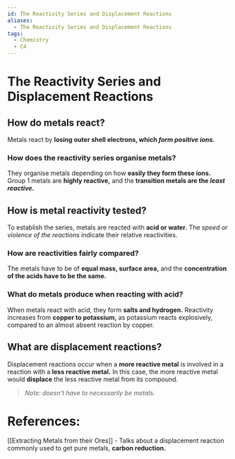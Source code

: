 ```yaml
---
id: The Reactivity Series and Displacement Reactions
aliases:
  - The Reactivity Series and Displacement Reactions
tags:
  - Chemistry
  - C4
---
```


# The Reactivity Series and Displacement Reactions

## How do metals react?

Metals react by **losing outer shell electrons, which *form positive ions.*** 

### How does the reactivity series organise metals?

They organise metals depending on how **easily they form these ions.** Group 1 metals are **highly reactive,** and the **transition metals are the *least reactive.*** 

## How is metal reactivity tested?

To establish the series, metals are reacted with **acid or water.** The *speed or violence of the reactions* indicate their relative reactivities.

### How are reactivities fairly compared?

The metals have to be of **equal mass, surface area,** and the **concentration of the acids have to be the same.** 

### What do metals produce when reacting with acid?

When metals react with acid, they form **salts and hydrogen.** Reactivity increases from **copper to potassium,** as potassium reacts explosively, compared to an almost absent reaction by copper.

## What are displacement reactions?

Displacement reactions occur when a **more reactive metal** is involved in a reaction with a **less reactive metal.** In this case, the more reactive metal would **displace** the less reactive metal from its compound.

> *Note: doesn't have to necessarily be metals.* 

# References:

[[Extracting Metals from their Ores]] - Talks about a displacement reaction commonly used to get pure metals, **carbon reduction.** 

